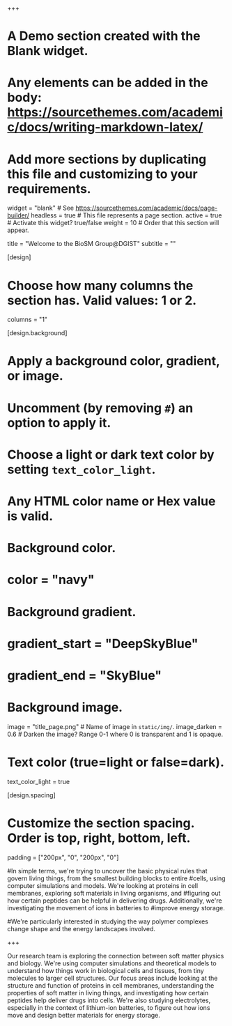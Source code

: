 +++
# A Demo section created with the Blank widget.
# Any elements can be added in the body: https://sourcethemes.com/academic/docs/writing-markdown-latex/
# Add more sections by duplicating this file and customizing to your requirements.

widget = "blank"  # See https://sourcethemes.com/academic/docs/page-builder/
headless = true  # This file represents a page section.
active = true  # Activate this widget? true/false
weight = 10  # Order that this section will appear.

title = "Welcome to the BioSM Group@DGIST"
subtitle = ""

[design]
  # Choose how many columns the section has. Valid values: 1 or 2.
  columns = "1"

[design.background]
  # Apply a background color, gradient, or image.
  #   Uncomment (by removing `#`) an option to apply it.
  #   Choose a light or dark text color by setting `text_color_light`.
  #   Any HTML color name or Hex value is valid.
  
  # Background color.
  # color = "navy"
  
  # Background gradient.
  # gradient_start = "DeepSkyBlue"
  # gradient_end = "SkyBlue"
  
  # Background image.
   image = "title_page.png"  # Name of image in `static/img/`.
   image_darken = 0.6 # Darken the image? Range 0-1 where 0 is transparent and 1 is opaque.

  # Text color (true=light or false=dark).
  text_color_light = true  
  
[design.spacing]
  # Customize the section spacing. Order is top, right, bottom, left.
  padding = ["200px", "0", "200px", "0"]

#In simple terms, we're trying to uncover the basic physical rules that govern living things, from the smallest building blocks to entire #cells, using computer simulations and models. We're looking at proteins in cell membranes, exploring soft materials in living organisms, and #figuring out how certain peptides can be helpful in delivering drugs. Additionally, we're investigating the movement of ions in batteries to #improve energy storage.

#We're particularly interested in studying the way polymer complexes change shape and the energy landscapes involved.


+++

Our research team is exploring the connection between soft matter physics and biology. We're using computer simulations and theoretical models to understand how things work in biological cells and tissues, from tiny molecules to larger cell structures.  Our focus areas include looking at the structure and function of proteins in cell membranes, understanding the properties of soft matter in living things, and investigating how certain peptides help deliver drugs into cells. We're also studying electrolytes, especially in the context of lithium-ion batteries, to figure out how ions move and design better materials for energy storage.

